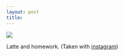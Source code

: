 ```yaml
---
layout: post
title: 
---
```


<a href="http://instagr.am/p/Bb8oj/"><img src="/tumblr_files/tumblr_lg7fdcj86m1qzoid4o1_500.jpg"/></a><br/><p>Latte and homework. (Taken with <a href="http://instagr.am">instagram</a>)</p>
